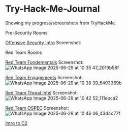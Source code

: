 # Try-Hack-Me-Journal
Showing my progress/screenshots from TryHackMe.

Pre-Security Rooms

[Offensive Security Intro](https://tryhackme.com/room/offensivesecurityintro)
Screenshot: 

Red Team Rooms

[Red Team Fundementals]((https://tryhackme.com/room/redteamfundamentals))
Screenshot: ![WhatsApp Image 2025-06-29 at 10 35 47_2019b58f](https://github.com/user-attachments/assets/d17806aa-c4c5-4278-9cb8-a5eded199a09)

[Red Team Engagements]([url](https://tryhackme.com/room/redteamengagements))
Screenshot: ![WhatsApp Image 2025-06-29 at 10 38 39_5403369b](https://github.com/user-attachments/assets/4b9115d6-efa6-441c-8ab6-8a09c26c9fa2)


[Red Team Threat Intel]([url](https://tryhackme.com/room/redteamthreatintel))
Screenshot: ![WhatsApp Image 2025-06-29 at 10 42 52_111ebca2](https://github.com/user-attachments/assets/d6b4a65b-4ee1-4faf-957f-5d92aa0dc50a)

[Red Team OSPEC]([url](https://tryhackme.com/room/opsec))
Screenshot: ![WhatsApp Image 2025-06-29 at 10 46 06_43d4c77f](https://github.com/user-attachments/assets/ca0fa1b2-07f5-44e3-bd68-c0c1f08671b5)

[Intro to C2]([url](https://tryhackme.com/room/introtoc2))
